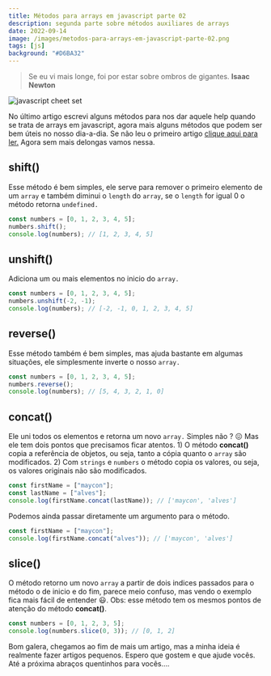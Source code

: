 ```yaml
---
title: Métodos para arrays em javascript parte 02
description: segunda parte sobre métodos auxiliares de arrays
date: 2022-09-14
image: /images/metodos-para-arrays-em-javascript-parte-02.png
tags: [js]
background: "#D6BA32"
---
```


> Se eu vi mais longe, foi por estar sobre ombros de gigantes. **Isaac Newton**

![javascript cheet set](/images/metodos-para-arrays-em-javascript-parte-02.png)

No último artigo escrevi alguns métodos para nos dar aquele help quando se trata de arrays em javascript, agora mais alguns métodos que podem ser bem úteis no nosso dia-a-dia. Se não leu o primeiro artigo [clique aqui para ler.](https://mayconbalves.com.br/m%C3%A9todos-para-arrays-em-javascript-%E2%80%94-parte-01/) Agora sem mais delongas vamos nessa.

## shift()

Esse método é bem simples, ele serve para remover o primeiro elemento de um `array` e também diminui o `length` do `array`, se o `length` for igual 0 o método retorna `undefined.`

```javascript
const numbers = [0, 1, 2, 3, 4, 5];
numbers.shift();
console.log(numbers); // [1, 2, 3, 4, 5]
```

## unshift()

Adiciona um ou mais elementos no inicio do `array.`

```javascript
const numbers = [0, 1, 2, 3, 4, 5];
numbers.unshift(-2, -1);
console.log(numbers); // [-2, -1, 0, 1, 2, 3, 4, 5]
```

## reverse()

Esse método também é bem simples, mas ajuda bastante em algumas situações, ele simplesmente inverte o nosso `array.`

```javascript
const numbers = [0, 1, 2, 3, 4, 5];
numbers.reverse();
console.log(numbers); // [5, 4, 3, 2, 1, 0]
```

## concat()

Ele uni todos os elementos e retorna um novo `array.` Simples não ? 😖 Mas ele tem dois pontos que precisamos ficar atentos. 1) O método **concat()** copia a referência de objetos, ou seja, tanto a cópia quanto o `array` são modificados. 2) Com `strings` e `numbers` o método copia os valores, ou seja, os valores originais não são modificados.

```javascript
const firstName = ["maycon"];
const lastName = ["alves"];
console.log(firstName.concat(lastName)); // ['maycon', 'alves']
```

Podemos ainda passar diretamente um argumento para o método.

```javascript
const firstName = ["maycon"];
console.log(firstName.concat("alves")); // ['maycon', 'alves']
```

## slice()

O método retorno um novo `array` a partir de dois indices passados para o método o de inicio e do fim, parece meio confuso, mas vendo o exemplo fica mais fácil de entender 😃. Obs: esse método tem os mesmos pontos de atenção do método **concat()**.

```javascript
const numbers = [0, 1, 2, 3, 5];
console.log(numbers.slice(0, 3)); // [0, 1, 2]
```

Bom galera, chegamos ao fim de mais um artigo, mas a minha ideia é realmente fazer artigos pequenos. Espero que gostem e que ajude vocês. Até a próxima abraços quentinhos para vocês….
